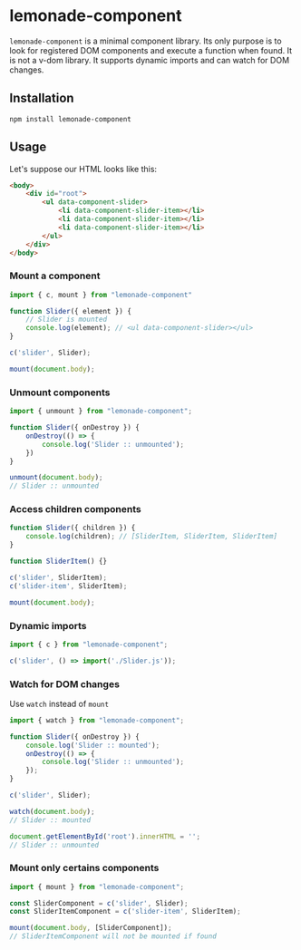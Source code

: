 # lemonade-component

`lemonade-component` is a minimal component library. Its only purpose is to look for registered DOM components and execute a function when found. It is not a v-dom library.
It supports dynamic imports and can watch for DOM changes.

## Installation

```
npm install lemonade-component
```

## Usage

Let's suppose our HTML looks like this:

```html
<body>
    <div id="root">
        <ul data-component-slider>
            <li data-component-slider-item></li>
            <li data-component-slider-item></li>
            <li data-component-slider-item></li>
        </ul>
    </div>
</body>
```

### Mount a component

```js
import { c, mount } from "lemonade-component"

function Slider({ element }) {
    // Slider is mounted
    console.log(element); // <ul data-component-slider></ul>
}

c('slider', Slider);

mount(document.body);
```

### Unmount components

```js
import { unmount } from "lemonade-component";

function Slider({ onDestroy }) {
    onDestroy(() => {
        console.log('Slider :: unmounted');
    })
}

unmount(document.body);
// Slider :: unmounted
```

### Access children components

```js
function Slider({ children }) {
    console.log(children); // [SliderItem, SliderItem, SliderItem]
}

function SliderItem() {}

c('slider', SliderItem);
c('slider-item', SliderItem);

mount(document.body);
```

### Dynamic imports

```js
import { c } from "lemonade-component";

c('slider', () => import('./Slider.js'));
```

### Watch for DOM changes

Use `watch` instead of `mount`

```js
import { watch } from "lemonade-component";

function Slider({ onDestroy }) {
    console.log('Slider :: mounted');
    onDestroy(() => {
        console.log('Slider :: unmounted');
    });
}

c('slider', Slider);

watch(document.body);
// Slider :: mounted

document.getElementById('root').innerHTML = '';
// Slider :: unmounted
```

### Mount only certains components

```js
import { mount } from "lemonade-component";

const SliderComponent = c('slider', Slider);
const SliderItemComponent = c('slider-item', SliderItem);

mount(document.body, [SliderComponent]);
// SliderItemComponent will not be mounted if found
```




